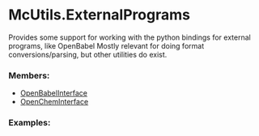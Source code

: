 # <a id="McUtils.ExternalPrograms">McUtils.ExternalPrograms</a>
    
Provides some support for working with the python bindings for external programs, like OpenBabel
Mostly relevant for doing format conversions/parsing, but other utilities do exist.

### Members:

  - [OpenBabelInterface](ExternalPrograms/Babel/OpenBabelInterface.md)
  - [OpenChemInterface](ExternalPrograms/OpenChem/OpenChemInterface.md)

### Examples:



